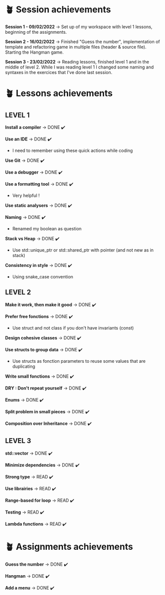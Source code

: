 # :potted_plant:   Session achievements 

**Session 1 - 09/02/2022** -> Set up of my workspace with level 1 lessons, beginning of the assignments.

**Session 2 - 16/02/2022** -> Finished "Guess the number", implementation of template and refactoring game in multiple files (header & source file). Starting the Hangman game.

**Session 3 - 23/02/2022** -> Reading lessons, finished level 1 and in the middle of level 2. While I was reading level 1 I changed some naming and syntaxes in the exercices that I've done last session.


# :potted_plant:   Lessons achievements

## LEVEL 1 

**Install a compiler** -> DONE :heavy_check_mark:

**Use an IDE** -> DONE :heavy_check_mark: 
- I need to remember using these quick actions while coding

**Use Git** -> DONE :heavy_check_mark: 

**Use a debugger** -> DONE :heavy_check_mark: 

**Use a formatting tool** -> DONE :heavy_check_mark:
- Very helpful !

**Use static analysers** -> DONE :heavy_check_mark: 

**Naming** -> DONE :heavy_check_mark: 
- Renamed my boolean as question

**Stack vs Heap** -> DONE :heavy_check_mark: 
- Use std::unique_ptr or std::shared_ptr with pointer (and not new as in stack)

**Consistency in style** -> DONE :heavy_check_mark: 
- Using snake_case convention

## LEVEL 2

**Make it work, then make it good** -> DONE :heavy_check_mark:

**Prefer free fonctions** -> DONE :heavy_check_mark:
- Use struct and not class if you don't have invariants (const)

**Design cohesive classes** -> DONE :heavy_check_mark:

**Use structs to group data** -> DONE :heavy_check_mark:
- Use structs as fonction parameters to reuse some values that are duplicating

**Write small fonctions** -> DONE :heavy_check_mark:

**DRY : Don't repeat yourself** -> DONE :heavy_check_mark:

**Enums** -> DONE :heavy_check_mark:

**Split problem in small pieces** -> DONE :heavy_check_mark:

**Composition over Inheritance** -> DONE :heavy_check_mark:

## LEVEL 3

**std::vector** -> DONE :heavy_check_mark:

**Minimize dependencies** -> DONE :heavy_check_mark:

**Strong type** -> READ :heavy_check_mark:

**Use librairies** -> READ :heavy_check_mark:

**Range-based for loop** -> READ :heavy_check_mark:

**Testing** -> READ :heavy_check_mark:

**Lambda functions** -> READ :heavy_check_mark:


# :potted_plant:   Assignments achievements

**Guess the number** -> DONE :heavy_check_mark:

**Hangman** -> DONE :heavy_check_mark:

**Add a menu** -> DONE :heavy_check_mark: